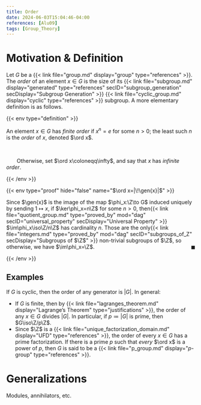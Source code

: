 ```yaml
---
title: Order
date: 2024-06-03T15:04:46-04:00
references: [Alu09]
tags: [Group_Theory]
---
```


# Motivation & Definition

Let $G$ be a {{< link file="group.md" display="group" type="references" >}}. The *order* of an element $x\in G$ is the size of its {{< link file="subgroup.md" display="generated" type="references" secID="subgroup_generation" secDisplay="Subgroup Generation" >}} {{< link file="cyclic_group.md" display="cyclic" type="references" >}} subgroup. A more elementary definition is as follows.

{{< env type="definition" >}}

An element $x\in G$ has *finite order* if $x^n=e$ for some $n>0$; the least such $n$ is the *order* of $x$, denoted $\ord x$.

<br>

&emsp;&emsp;Otherwise, set $\ord x\coloneqq\infty$, and say that $x$ has *infinite order*.

{{< /env >}}

{{< env type="proof" hide="false" name="$\ord x=|\!\gen{x}|$" >}}

Since $\gen{x}$ is the image of the map $\phi_x:\Z\to G$ induced uniquely by sending $1\mapsto x$, if $\ker\phi_x=n\Z$ for some $n>0$, then{{< link file="quotient_group.md" type="proved_by" mod="dag" secID="universal_property" secDisplay="Universal Property" >}} $\im\phi_x\iso\Z/n\Z$ has cardinality $n$. Those are the only{{< link file="integers.md" type="proved_by" mod="dag" secID="subgroups_of_Z" secDisplay="Subgroups of $\Z$" >}} non-trivial subgroups of $\Z$, so otherwise, we have $\im\phi_x=\Z$.<span style="float:right;">$\blacksquare$</span>

{{< /env >}}

## Examples

If $G$ is cyclic, then the order of any generator is $|G|$. In general:
* If $G$ is finite, then by {{< link file="lagranges_theorem.md" display="Lagrange’s Theorem" type="justifications" >}}, the order of any $x\in G$ divides $|G|$. In particular, if $p\coloneqq|G|$ is prime, then $G\iso\Z/p\Z$.
* Since $\Z$ is a {{< link file="unique_factorization_domain.md" display="UFD" type="references" >}}, the order of every $x\in G$ has a prime factorization. If there is a prime $p$ such that *every* $\ord x$ is a power of $p$, then $G$ is said to be a {{< link file="p_group.md" display="$p$-group" type="references" >}}.

# Generalizations

Modules, annihilators, etc.
